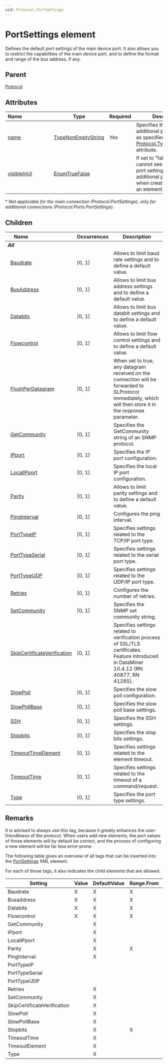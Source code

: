 ```yaml
---
uid: Protocol.PortSettings
---
```


# PortSettings element

Defines the default port settings of the main device port. It also allows you to restrict the capabilities of the main device port, and to define the format and range of the bus address, if any.

## Parent

[Protocol](xref:Protocol)

## Attributes

|Name&nbsp;&nbsp;&nbsp;&nbsp;&nbsp;&nbsp;&nbsp;&nbsp;&nbsp;&nbsp;&nbsp;&nbsp;&nbsp;&nbsp;&nbsp;&nbsp;&nbsp;&nbsp;&nbsp;&nbsp;|Type|Required|Description|
|--- |--- |--- |--- |
|[name](xref:Protocol.PortSettings-name)|[TypeNonEmptyString](xref:Protocol-TypeNonEmptyString)|Yes|Specifies the name of the additional protocol type as specified in the [Protocol.Type@advanced](xref:Protocol.Type-advanced) attribute.|
|[visibleInUi](xref:Protocol.Ports.PortSettings-visibleInUi)|[EnumTrueFalse](xref:Protocol-EnumTrueFalse)||If set to “false”, users cannot see or change the port settings for this additional protocol type when creating or editing an element.\*|

\* *Not applicable for the main connection (Protocol.PortSettings), only for additional connections (Protocol.Ports.PortSettings).*

## Children

|Name&nbsp;&nbsp;&nbsp;&nbsp;&nbsp;&nbsp;&nbsp;&nbsp;&nbsp;&nbsp;&nbsp;&nbsp;&nbsp;&nbsp;&nbsp;&nbsp;&nbsp;&nbsp;&nbsp;&nbsp;&nbsp;&nbsp;&nbsp;&nbsp;&nbsp;&nbsp;&nbsp;&nbsp;|Occurrences|Description|
|--- |--- |--- |
|***All***|||
|&nbsp;&nbsp;[Baudrate](xref:Protocol.PortSettings.Baudrate)|[0, 1]|Allows to limit baud rate settings and to define a default value.|
|&nbsp;&nbsp;[BusAddress](xref:Protocol.PortSettings.BusAddress)|[0, 1]|Allows to limit bus address settings and to define a default value.|
|&nbsp;&nbsp;[Databits](xref:Protocol.PortSettings.Databits)|[0, 1]|Allows to limit bus databit settings and to define a default value.|
|&nbsp;&nbsp;[Flowcontrol](xref:Protocol.PortSettings.Flowcontrol)|[0, 1]|Allows to limit flow control settings and to define a default value.|
|&nbsp;&nbsp;[FlushPerDatagram](xref:Protocol.PortSettings.FlushPerDatagram)|[0, 1]|When set to true, any datagram received on the connection will be forwarded to SLProtocol immediately, which will then store it in the response parameter.|
|&nbsp;&nbsp;[GetCommunity](xref:Protocol.PortSettings.GetCommunity)|[0, 1]|Specifies the GetCommunity string of an SNMP protocol.|
|&nbsp;&nbsp;[IPport](xref:Protocol.PortSettings.IPport)|[0, 1]|Specifies the IP port configuration.|
|&nbsp;&nbsp;[LocalIPport](xref:Protocol.PortSettings.LocalIPport)|[0, 1]|Specifies the local IP port configuration.|
|&nbsp;&nbsp;[Parity](xref:Protocol.PortSettings.Parity)|[0, 1]|Allows to limit parity settings and to define a default value.|
|&nbsp;&nbsp;[PingInterval](xref:Protocol.PortSettings.PingInterval)|[0, 1]|Configures the ping interval.|
|&nbsp;&nbsp;[PortTypeIP](xref:Protocol.PortSettings.PortTypeIP)|[0, 1]|Specifies settings related to the TCP/IP port type.|
|&nbsp;&nbsp;[PortTypeSerial](xref:Protocol.PortSettings.PortTypeSerial)|[0, 1]|Specifies settings related to the serial port type.|
|&nbsp;&nbsp;[PortTypeUDP](xref:Protocol.PortSettings.PortTypeUDP)|[0, 1]|Specifies settings related to the UDP/IP port type.|
|&nbsp;&nbsp;[Retries](xref:Protocol.PortSettings.Retries)|[0, 1]|Configures the number of retries.|
|&nbsp;&nbsp;[SetCommunity](xref:Protocol.PortSettings.SetCommunity)|[0, 1]|Specifies the SNMP set community string.|
|&nbsp;&nbsp;[SkipCertificateVerification](xref:Protocol.PortSettings.SkipCertificateVerification)|[0, 1]|Specifies settings related to verification process of SSL/TLS certificates. Feature introduced in DataMiner 10.4.12 (RN 40877, RN 41285).|
|&nbsp;&nbsp;[SlowPoll](xref:Protocol.PortSettings.SlowPoll)|[0, 1]|Specifies the slow poll configuration.|
|&nbsp;&nbsp;[SlowPollBase](xref:Protocol.PortSettings.SlowPollBase)|[0, 1]|Specifies the slow poll base settings.|
|&nbsp;&nbsp;[SSH](xref:Protocol.PortSettings.SSH)|[0, 1]|Specifies the SSH settings.|
|&nbsp;&nbsp;[Stopbits](xref:Protocol.PortSettings.Stopbits)|[0, 1]|Specifies the stop bits settings.|
|&nbsp;&nbsp;[TimeoutTimeElement](xref:Protocol.PortSettings.TimeoutTimeElement)|[0, 1]|Specifies settings related to the element timeout.|
|&nbsp;&nbsp;[TimeoutTime](xref:Protocol.PortSettings.TimeoutTime)|[0, 1]|Specifies settings related to the timeout of a command/request.|
|&nbsp;&nbsp;[Type](xref:Protocol.PortSettings.Type)|[0, 1]|Specifies the port type settings.|

## Remarks

It is advised to always use this tag, because it greatly enhances the user-friendliness of the protocol. When users add new elements, the port values of those elements will by default be correct, and the process of configuring a new element will be far less error-prone.

The following table gives an overview of all tags that can be inserted into the [PortSettings](xref:Protocol.PortSettings) XML element.

For each of those tags, it also indicates the child elements that are allowed.

|Setting|Value|DefaultValue|Range.From|Range.To|Disabled|
|--- |--- |--- |--- |--- |--- |
|Baudrate|X|X|X|X|X|
|Busaddress|X|X|X|X|X|
|Databits|X|X|X|X|X|
|Flowcontrol|X|X|X|X|X|
|GetCommunity||X|||X|
|IPport||X|||X|
|LocalIPport||X|||X|
|Parity||X|X|X|X|
|PingInterval||X|||X|
|PortTypeIP|||||X|
|PortTypeSerial|||||X|
|PortTypeUDP|||||X|
|Retries||X|||X|
|SetCommunity||X|||X|
|SkipCertificateVerification||X|||X|
|SlowPoll||X|||X|
|SlowPollBase||X|||X|
|Stopbits||X|X|X|X|
|TimeoutTime||X|||X|
|TimeoutElement||X|||X|
|Type||X||||
